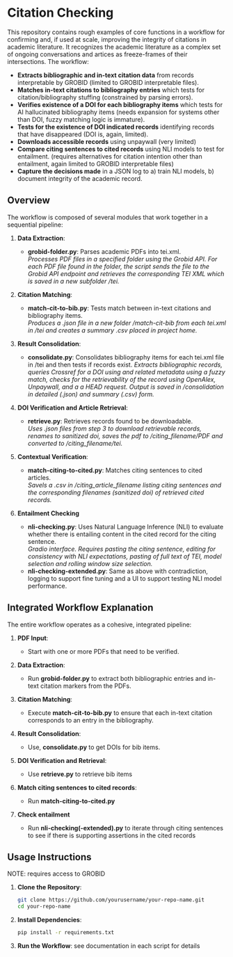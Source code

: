 # Citation Checking

This repository contains rough examples of core functions in a workflow for confirming and, if used at scale, improving the integrity of citations in academic literature. It recognizes the academic literature as a complex set of ongoing conversations and artices as freeze-frames of their intersections. The workflow:

- **Extracts bibliographic and in-text citation data** from records interpretable by GROBID (limited to GROBID interpretable files).
- **Matches in-text citations to bibliography entries** which tests for citation/bibliography stuffing (constrained by parsing errors).
- **Verifies existence of a DOI for each bibliography items** which tests for AI hallucinated bibliography items (needs expansion for systems other than DOI, fuzzy matching logic is immature).
- **Tests for the existence of DOI indicated records** identifying records that have disappeared (DOI is, again, limited).
- **Downloads accessible records** using unpaywall (very limited)
- **Compare citing sentences to cited records** using NLI models to test for entailment. (requires alternatives for citation intention other than entailment, again limited to GROBID interpretable files)
- **Capture the decisions made** in a JSON log to a) train NLI models, b) document integrity of the academic record.

## Overview

The workflow is composed of several modules that work together in a sequential pipeline:

1. **Data Extraction**:  
   - **grobid-folder.py**: Parses academic PDFs into tei.xml.  
     *Processes PDF files in a specified folder using the Grobid API. For each PDF file found in the folder, the script sends the file to the Grobid API endpoint and retrieves the corresponding TEI XML which is saved in a new subfolder  /tei.*

2. **Citation Matching**:  
   - **match-cit-to-bib.py**: Tests match between in-text citations and bibliography items.  
     *Produces a .json file in a new folder /match-cit-bib from each tei.xml in /tei and creates a summary .csv placed in project home.*

3. **Result Consolidation**:  
   - **consolidate.py**: Consolidates bibliography items for each tei.xml file in /tei and then tests if records exist. 
     *Extracts bibliographic records, queries Crossref for a DOI using and related metadata using a fuzzy match, checks for the retrievability of the record using OpenAlex, Unpaywall, and a a HEAD request. Output is saved in /consolidation in detailed (.json) and summary (.csv) form.*

4. **DOI Verification and Article Retrieval**:  
   - **retrieve.py**: Retrieves records found to be downloadable.  
     *Uses .json files from step 3 to download retrievable records, renames to sanitized doi, saves the pdf to /citing_filename/PDF and converted to /citing_filename/tei.*

5. **Contextual Verification**:  
   - **match-citing-to-cited.py**: Matches citing sentences to cited articles.  
     *Savels a .csv in /citing_article_filename listing citing sentences and the corresponding filenames (sanitized doi) of retrieved cited records.*

6. **Entailment Checking**
   - **nli-checking.py**: Uses Natural Language Inference (NLI) to evaluate whether there is entailing content in the cited record for the citing sentence.   
     *Gradio interface. Requires pasting the citing sentence, editing for consistency with NLI expectations, pasting of full text of TEI, model selection and rolling window size selection.*
   - **nli-checking-extended.py**: Same as above with contradiction, logging to support fine tuning and a UI to support testing NLI model performance.


## Integrated Workflow Explanation

The entire workflow operates as a cohesive, integrated pipeline:

1. **PDF Input**:  
   - Start with one or more PDFs that need to be verified.

2. **Data Extraction**:  
   - Run **grobid-folder.py** to extract both bibliographic entries and in-text citation markers from the PDFs.

3. **Citation Matching**:  
   - Execute **match-cit-to-bib.py** to ensure that each in-text citation corresponds to an entry in the bibliography.

4. **Result Consolidation**:  
   - Use, **consolidate.py** to get DOIs for bib items.

5. **DOI Verification and Retrieval**:  
   - Use **retrieve.py** to retrieve bib items

6. **Match citing sentences to cited records**:  
   - Run **match-citing-to-cited.py**
  
7. **Check entailment**
   - Run **nli-checking(-extended).py** to iterate through citing sentences to see if there is supporting assertions in the cited records 


## Usage Instructions

NOTE: requires access to GROBID

1. **Clone the Repository**:
    ```bash
    git clone https://github.com/yourusername/your-repo-name.git
    cd your-repo-name
    ```

2. **Install Dependencies**:  
    ```bash
    pip install -r requirements.txt
    ```

4. **Run the Workflow**:
   see documentation in each script for details  

